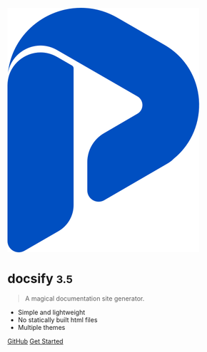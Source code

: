 <!-- _coverpage.md -->

![logo](assets/logo2-04.svg ':size=10%')

# docsify <small>3.5</small>

> A magical documentation site generator.

- Simple and lightweight
- No statically built html files
- Multiple themes

[GitHub]()
[Get Started](#docsify)